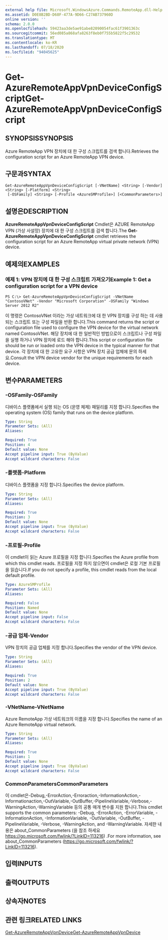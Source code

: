 ```yaml
---
external help file: Microsoft.WindowsAzure.Commands.RemoteApp.dll-Help.xml
ms.assetid: D0E8B2BD-D68F-477A-9D66-C27AB737960D
online version: ''
schema: 2.0.0
ms.openlocfilehash: 59423aa3de5ae91abe82090054fac61f3901363c
ms.sourcegitcommit: 56ed085a868afa8263f8eb0f755b5822f5c29532
ms.translationtype: MT
ms.contentlocale: ko-KR
ms.lasthandoff: 07/18/2020
ms.locfileid: "94045625"
---
```

# <span data-ttu-id="a2e85-101">Get-AzureRemoteAppVpnDeviceConfigScript</span><span class="sxs-lookup"><span data-stu-id="a2e85-101">Get-AzureRemoteAppVpnDeviceConfigScript</span></span>

## <span data-ttu-id="a2e85-102">SYNOPSIS</span><span class="sxs-lookup"><span data-stu-id="a2e85-102">SYNOPSIS</span></span>
<span data-ttu-id="a2e85-103">Azure RemoteApp VPN 장치에 대 한 구성 스크립트를 검색 합니다.</span><span class="sxs-lookup"><span data-stu-id="a2e85-103">Retrieves the configuration script for an Azure RemoteApp VPN device.</span></span>

## <span data-ttu-id="a2e85-104">구문과</span><span class="sxs-lookup"><span data-stu-id="a2e85-104">SYNTAX</span></span>

```
Get-AzureRemoteAppVpnDeviceConfigScript [-VNetName] <String> [-Vendor] <String> [-Platform] <String>
 [-OSFamily] <String> [-Profile <AzureSMProfile>] [<CommonParameters>]
```

## <span data-ttu-id="a2e85-105">설명은</span><span class="sxs-lookup"><span data-stu-id="a2e85-105">DESCRIPTION</span></span>
<span data-ttu-id="a2e85-106">**AzureRemoteAppVpnDeviceConfigScript** Cmdlet은 AZURE RemoteApp VPN (가상 사설망) 장치에 대 한 구성 스크립트를 검색 합니다.</span><span class="sxs-lookup"><span data-stu-id="a2e85-106">The **Get-AzureRemoteAppVpnDeviceConfigScript** cmdlet retrieves the configuration script for an Azure RemoteApp virtual private network (VPN) device.</span></span>

## <span data-ttu-id="a2e85-107">예제의</span><span class="sxs-lookup"><span data-stu-id="a2e85-107">EXAMPLES</span></span>

### <span data-ttu-id="a2e85-108">예제 1: VPN 장치에 대 한 구성 스크립트 가져오기</span><span class="sxs-lookup"><span data-stu-id="a2e85-108">Example 1: Get a configuration script for a VPN device</span></span>
```
PS C:\> Get-AzureRemoteAppVpnDeviceConfigScript -VNetName "ContosoVNet" -Vendor "Microsoft Corporation" -OSFamily "Windows Server 2012 R2"
```

<span data-ttu-id="a2e85-109">이 명령은 ContosoVNet 이라는 가상 네트워크에 대 한 VPN 장치를 구성 하는 데 사용 되는 스크립트 또는 구성 파일을 반환 합니다.</span><span class="sxs-lookup"><span data-stu-id="a2e85-109">This command returns the script or configuration file used to configure the VPN device for the virtual network named ContosoVNet.</span></span>
<span data-ttu-id="a2e85-110">해당 장치에 대 한 일반적인 방법으로이 스크립트나 구성 파일을 실행 하거나 VPN 장치에 로드 해야 합니다.</span><span class="sxs-lookup"><span data-stu-id="a2e85-110">This script or configuration file should be run or loaded onto the VPN device in the typical manner for that device.</span></span>
<span data-ttu-id="a2e85-111">각 장치에 대 한 고유한 요구 사항은 VPN 장치 공급 업체에 문의 하세요.</span><span class="sxs-lookup"><span data-stu-id="a2e85-111">Consult the VPN device vendor for the unique requirements for each device.</span></span>

## <span data-ttu-id="a2e85-112">변수</span><span class="sxs-lookup"><span data-stu-id="a2e85-112">PARAMETERS</span></span>

### <span data-ttu-id="a2e85-113">-OSFamily</span><span class="sxs-lookup"><span data-stu-id="a2e85-113">-OSFamily</span></span>
<span data-ttu-id="a2e85-114">디바이스 플랫폼에서 실행 되는 OS (운영 체제) 패밀리를 지정 합니다.</span><span class="sxs-lookup"><span data-stu-id="a2e85-114">Specifies the operating system (OS) family that runs on the device platform.</span></span>

```yaml
Type: String
Parameter Sets: (All)
Aliases: 

Required: True
Position: 4
Default value: None
Accept pipeline input: True (ByValue)
Accept wildcard characters: False
```

### <span data-ttu-id="a2e85-115">-플랫폼</span><span class="sxs-lookup"><span data-stu-id="a2e85-115">-Platform</span></span>
<span data-ttu-id="a2e85-116">디바이스 플랫폼을 지정 합니다.</span><span class="sxs-lookup"><span data-stu-id="a2e85-116">Specifies the device platform.</span></span>

```yaml
Type: String
Parameter Sets: (All)
Aliases: 

Required: True
Position: 3
Default value: None
Accept pipeline input: True (ByValue)
Accept wildcard characters: False
```

### <span data-ttu-id="a2e85-117">-프로필</span><span class="sxs-lookup"><span data-stu-id="a2e85-117">-Profile</span></span>
<span data-ttu-id="a2e85-118">이 cmdlet이 읽는 Azure 프로필을 지정 합니다.</span><span class="sxs-lookup"><span data-stu-id="a2e85-118">Specifies the Azure profile from which this cmdlet reads.</span></span>
<span data-ttu-id="a2e85-119">프로필을 지정 하지 않으면이 cmdlet은 로컬 기본 프로필을 읽습니다.</span><span class="sxs-lookup"><span data-stu-id="a2e85-119">If you do not specify a profile, this cmdlet reads from the local default profile.</span></span>

```yaml
Type: AzureSMProfile
Parameter Sets: (All)
Aliases: 

Required: False
Position: Named
Default value: None
Accept pipeline input: False
Accept wildcard characters: False
```

### <span data-ttu-id="a2e85-120">-공급 업체</span><span class="sxs-lookup"><span data-stu-id="a2e85-120">-Vendor</span></span>
<span data-ttu-id="a2e85-121">VPN 장치의 공급 업체를 지정 합니다.</span><span class="sxs-lookup"><span data-stu-id="a2e85-121">Specifies the vendor of the VPN device.</span></span>

```yaml
Type: String
Parameter Sets: (All)
Aliases: 

Required: True
Position: 2
Default value: None
Accept pipeline input: True (ByValue)
Accept wildcard characters: False
```

### <span data-ttu-id="a2e85-122">-VNetName</span><span class="sxs-lookup"><span data-stu-id="a2e85-122">-VNetName</span></span>
<span data-ttu-id="a2e85-123">Azure RemoteApp 가상 네트워크의 이름을 지정 합니다.</span><span class="sxs-lookup"><span data-stu-id="a2e85-123">Specifies the name of an Azure RemoteApp virtual network.</span></span>

```yaml
Type: String
Parameter Sets: (All)
Aliases: 

Required: True
Position: 1
Default value: None
Accept pipeline input: True (ByValue)
Accept wildcard characters: False
```

### <span data-ttu-id="a2e85-124">CommonParameters</span><span class="sxs-lookup"><span data-stu-id="a2e85-124">CommonParameters</span></span>
<span data-ttu-id="a2e85-125">이 cmdlet은-Debug,-ErrorAction,-Erroraction,-InformationAction,-Informationaction,-OutVariable,-OutBuffer,-PipelineVariable,-Verbose,-WarningAction,-WarningVariable 등의 공통 매개 변수를 지원 합니다.</span><span class="sxs-lookup"><span data-stu-id="a2e85-125">This cmdlet supports the common parameters: -Debug, -ErrorAction, -ErrorVariable, -InformationAction, -InformationVariable, -OutVariable, -OutBuffer, -PipelineVariable, -Verbose, -WarningAction, and -WarningVariable.</span></span> <span data-ttu-id="a2e85-126">자세한 내용은 about_CommonParameters (을 참조 하세요 https://go.microsoft.com/fwlink/?LinkID=113216) .</span><span class="sxs-lookup"><span data-stu-id="a2e85-126">For more information, see about_CommonParameters (https://go.microsoft.com/fwlink/?LinkID=113216).</span></span>

## <span data-ttu-id="a2e85-127">입력</span><span class="sxs-lookup"><span data-stu-id="a2e85-127">INPUTS</span></span>

## <span data-ttu-id="a2e85-128">출력</span><span class="sxs-lookup"><span data-stu-id="a2e85-128">OUTPUTS</span></span>

## <span data-ttu-id="a2e85-129">상속자</span><span class="sxs-lookup"><span data-stu-id="a2e85-129">NOTES</span></span>

## <span data-ttu-id="a2e85-130">관련 링크</span><span class="sxs-lookup"><span data-stu-id="a2e85-130">RELATED LINKS</span></span>

[<span data-ttu-id="a2e85-131">Get-AzureRemoteAppVpnDevice</span><span class="sxs-lookup"><span data-stu-id="a2e85-131">Get-AzureRemoteAppVpnDevice</span></span>](./Get-AzureRemoteAppVpnDevice.md)


